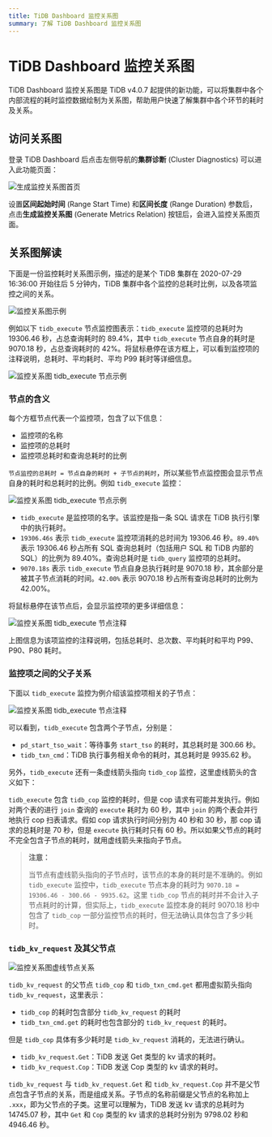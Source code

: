 ```yaml
---
title: TiDB Dashboard 监控关系图
summary: 了解 TiDB Dashboard 监控关系图
---
```


# TiDB Dashboard 监控关系图

TiDB Dashboard 监控关系图是 TiDB v4.0.7 起提供的新功能，可以将集群中各个内部流程的耗时监控数据绘制为关系图，帮助用户快速了解集群中各个环节的耗时及关系。

## 访问关系图

登录 TiDB Dashboard 后点击左侧导航的**集群诊断** (Cluster Diagnostics) 可以进入此功能页面：

![生成监控关系图首页](https://docs-download.pingcap.com/media/images/docs-cn/dashboard/dashboard-metrics-relation-home-v650.png)

设置**区间起始时间** (Range Start Time) 和**区间长度** (Range Duration) 参数后，点击**生成监控关系图** (Generate Metrics Relation) 按钮后，会进入监控关系图页面。

## 关系图解读

下面是一份监控耗时关系图示例，描述的是某个 TiDB 集群在 2020-07-29 16:36:00 开始往后 5 分钟内，TiDB 集群中各个监控的总耗时比例，以及各项监控之间的关系。

![监控关系图示例](https://docs-download.pingcap.com/media/images/docs-cn/dashboard/dashboard-metrics-relation-example.png)

例如以下 `tidb_execute` 节点监控图表示：`tidb_execute` 监控项的总耗时为 19306.46 秒，占总查询耗时的 89.4%，其中 `tidb_execute` 节点自身的耗时是 9070.18 秒，占总查询耗时的 42%。将鼠标悬停在该方框上，可以看到监控项的注释说明，总耗时、平均耗时、平均 P99 耗时等详细信息。

![监控关系图 tidb_execute 节点示例](https://docs-download.pingcap.com/media/images/docs-cn/dashboard/dashboard-metrics-relation-node-example.png)

### 节点的含义

每个方框节点代表一个监控项，包含了以下信息：

* 监控项的名称
* 监控项的总耗时
* 监控项总耗时和查询总耗时的比例

`节点监控的总耗时 = 节点自身的耗时 + 子节点的耗时`，所以某些节点监控图会显示节点自身的耗时和总耗时的比例。例如 `tidb_execute` 监控：

![监控关系图 tidb_execute 节点示例](https://docs-download.pingcap.com/media/images/docs-cn/dashboard/dashboard-metrics-relation-node-example1.png)

* `tidb_execute` 是监控项的名字。该监控是指一条 SQL 请求在 TiDB 执行引擎中的执行耗时。
* `19306.46s` 表示 `tidb_execute` 监控项消耗的总时间为 19306.46 秒。`89.40%` 表示 19306.46 秒占所有 SQL 查询总耗时（包括用户 SQL 和 TiDB 内部的 SQL）的比例为 89.40%。查询总耗时是 `tidb_query` 监控项的总耗时。
* `9070.18s` 表示 `tidb_execute` 节点自身总执行耗时是 9070.18 秒，其余部分是被其子节点消耗的时间。`42.00%` 表示 9070.18 秒占所有查询总耗时的比例为 42.00%。

将鼠标悬停在该节点后，会显示监控项的更多详细信息：

![监控关系图 tidb_execute 节点注释](https://docs-download.pingcap.com/media/images/docs-cn/dashboard/dashboard-metrics-relation-node-example2.png)

上图信息为该项监控的注释说明，包括总耗时、总次数、平均耗时和平均 P99、P90、P80 耗时。

### 监控项之间的父子关系

下面以 `tidb_execute` 监控为例介绍该监控项相关的子节点：

![监控关系图 tidb_execute 节点注释](https://docs-download.pingcap.com/media/images/docs-cn/dashboard/dashboard-metrics-relation-relation-example1.png)

可以看到，`tidb_execute` 包含两个子节点，分别是：

* `pd_start_tso_wait`：等待事务 `start_tso` 的耗时，其总耗时是 300.66 秒。
* `tidb_txn_cmd`：TiDB 执行事务相关命令的耗时，其总耗时是 9935.62 秒。

另外，`tidb_execute` 还有一条虚线箭头指向 `tidb_cop` 监控，这里虚线箭头的含义如下：

`tidb_execute` 包含 `tidb_cop` 监控的耗时，但是 cop 请求有可能并发执行。例如对两个表的进行 `join` 查询的 `execute` 耗时为 60 秒，其中 `join` 的两个表会并行地执行 cop 扫表请求。假如 cop 请求执行时间分别为 40 秒和 30 秒，那 cop 请求的总耗时是 70 秒，但是 `execute` 执行耗时只有 60 秒。所以如果父节点的耗时不完全包含子节点的耗时，就用虚线箭头来指向子节点。

> **注意：**
>
> 当节点有虚线箭头指向的子节点时，该节点的本身的耗时是不准确的。例如 `tidb_execute` 监控中，`tidb_execute` 节点本身的耗时为 `9070.18 = 19306.46 - 300.66 - 9935.62`。这里 `tidb_cop` 节点的耗时并不会计入子节点耗时的计算，但实际上，`tidb_execute` 监控本身的耗时 9070.18 秒中包含了 `tidb_cop` 一部分监控节点的耗时，但无法确认具体包含了多少耗时。

### `tidb_kv_request` 及其父节点

![监控关系图虚线节点关系](https://docs-download.pingcap.com/media/images/docs-cn/dashboard/dashboard-metrics-relation-relation-example2.png)

`tidb_kv_request` 的父节点 `tidb_cop` 和 `tidb_txn_cmd.get` 都用虚拟箭头指向 `tidb_kv_request`，这里表示：

* `tidb_cop` 的耗时包含部分 `tidb_kv_request` 的耗时
* `tidb_txn_cmd.get` 的耗时也包含部分的 `tidb_kv_request` 的耗时。

但是 `tidb_cop` 具体有多少耗时是 `tidb_kv_request` 消耗的，无法进行确认。

* `tidb_kv_request.Get`：TiDB 发送 Get 类型的 kv 请求的耗时。
* `tidb_kv_request.Cop`：TiDB 发送 Cop 类型的 kv 请求的耗时。

`tidb_kv_request` 与 `tidb_kv_request.Get` 和 `tidb_kv_request.Cop` 并不是父节点包含子节点的关系，而是组成关系。子节点的名称前缀是父节点的名称加上 `.xxx`，即为父节点的子类。这里可以理解为，TiDB 发送 kv 请求的总耗时为 14745.07 秒，其中 `Get` 和 `Cop` 类型的 kv 请求的总耗时分别为 9798.02 秒和 4946.46 秒。
